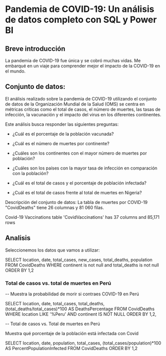 # Pandemia de COVID-19: Un análisis de datos completo con SQL y Power BI

## Breve introducción
La pandemia de COVID-19 fue única y se cobró muchas vidas. Me embarqué en un viaje para comprender mejor el impacto de la COVID-19 en el mundo.

## Conjunto de datos:
El análisis realizado sobre la pandemia de COVID-19 utilizando el conjunto de datos de la Organización Mundial de la Salud (OMS) se centra en métricas críticas como el total de casos, el número de muertes, las tasas de infección, la vacunación y el impacto del virus en los diferentes continentes.

Este análisis busca responder las siguientes preguntas:

- ¿Cuál es el porcentaje de la población vacunada?

- ¿Cuál es el número de muertes por continente?

- ¿Cuáles son los continentes con el mayor número de muertes por población?

- ¿Cuáles son los países con la mayor tasa de infección en comparación con la población?

- ¿Cuál es el total de casos y el porcentaje de población infectada?

- ¿Cuál es el total de casos frente al total de muertes en Nigeria?

Descripción del conjunto de datos: La tabla de muertes por COVID-19 "CovidDeaths" tiene 26 columnas y 81 060 filas.

Covid-19 Vaccinations table 'CovidVaccinations' has 37 columns and 85,171 rows
## Analisis 
Seleccionemos los datos que vamos a utilizar:

SELECT location, date, total_cases, new_cases, total_deaths, population
FROM CovidDeaths
WHERE continent is not null and  total_deaths is not null
ORDER BY 1,2

### Total de casos vs. total de muertes en Perú

-- Muestra la probabilidad de morir si contraes COVID-19 en Perú

SELECT location, date, total_cases, total_deaths, (total_deaths/total_cases)*100 AS DeathsPercentage
FROM CovidDeaths
WHERE location LIKE '%Peru' 
AND continent IS NOT NULL
ORDER BY 1,2,

-- Total de casos vs. Total de muertes en Perú

Muestra qué porcentaje de la población está infectada con Covid

SELECT location, date, population, total_cases, 
	  (total_cases/population)*100 AS PercentPopulationInfected 
FROM CovidDeaths
ORDER BY 1,2



